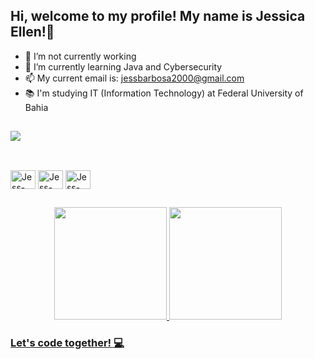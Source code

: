 ## Hi, welcome to my profile! My name is Jessica Ellen!👋


- 🔭 I’m not currently working
- 🌱 I’m currently learning Java and Cybersecurity
- 📫 My current email is: jessbarbosa2000@gmail.com
- 📚 I'm studying IT (Information Technology) at Federal University of Bahia

##
  <a href="https://www.linkedin.com/in/jessica-ellen-7456aa180/" target="_blank"><img src="https://img.shields.io/badge/-LinkedIn-%230077B5?style=for-the-badge&logo=linkedin&logoColor=white" target="_blank"></a> 
  </div>

##

<div style="display: inline_block"><br>
  <img align="center" alt="Jess-Arduino" height="30" width="40" src="https://cdn.jsdelivr.net/gh/devicons/devicon/icons/arduino/arduino-plain-wordmark.svg">
  <img align="center" alt="Jess-Cplusplus" height="30" width="40" src="https://cdn.jsdelivr.net/gh/devicons/devicon/icons/cplusplus/cplusplus-original.svg">
  <img align="center" alt="Jess-JAVA" height="30" width="40" src="https://cdn.jsdelivr.net/gh/devicons/devicon/icons/java/java-original-wordmark.svg">
</div>
  
  ##

<div align="center">
  <a href="https://github.com/JessB2000">
  <img height="180em" src="https://github-readme-stats.vercel.app/api?username=JessB2000&show_icons=true&theme=dark&include_all_commits=true&count_private=true"/>
  <img height="180em" src="https://github-readme-stats.vercel.app/api/top-langs/?username=JessB2000&layout=compact&langs_count=7&theme=dark"/>
</div>

### Let's code together! 💻


